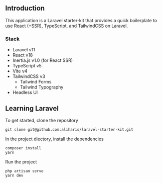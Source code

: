 ## Introduction

This application is a Laravel starter-kit that provides a quick boilerplate to use React (+SSR), TypeScript, and TailwindCSS on Laravel.

### Stack

- Laravel v11
- React v18
- Inertia.js v1.0 (for React SSR)
- TypeScript v5
- Vite v4
- TailwindCSS v3
  - Tailwind Forms
  - Tailwind Typography
- Headless UI

## Learning Laravel

To get started, clone the repository

```
git clone git@github.com:aliharis/laravel-starter-kit.git
```

In the project diectory, install the dependencies

```
composer install
yarn
```

Run the project

```
php artisan serve
yarn dev
```

